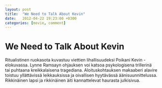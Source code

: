```yaml
---
layout: post
title:  "We Need to Talk About Kevin"
date:   2012-04-22 19:23:00 +0300
categories: [movie, comment]
---
```


# We Need to Talk About Kevin

Ritualistinen ruokasota kuvastuu viettien lihallisuudeksi Poikani Kevin -elokuvassa. Lynne Ramsayn ohjauksen voi katsoa psykologisena trillerinä tai puhtaana kreikkalaisena tragediana. Aloituskohtauksen makaaberi alavire toistuu yllättävissä leikkauksissa ja oivallisen hyytävässä äänisuunnittelussa. Rikkinäinen lapsi ja rikkinäinen äiti kannattelevat haurasta julkisivua.

[//]: # "http://www.imdb.com/title/tt1242460/"
